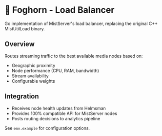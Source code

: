 # 🌊 Foghorn - Load Balancer

Go implementation of MistServer's load balancer, replacing the original C++ MistUtilLoad binary.

## Overview

Routes streaming traffic to the best available media nodes based on:
- Geographic proximity
- Node performance (CPU, RAM, bandwidth)
- Stream availability
- Configurable weights

## Integration

- Receives node health updates from Helmsman
- Provides 100% compatible API for MistServer nodes
- Posts routing decisions to analytics pipeline

See `env.example` for configuration options. 